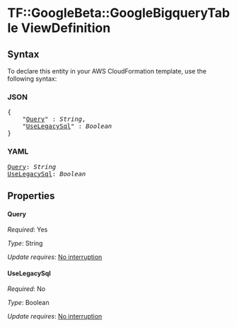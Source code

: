 # TF::GoogleBeta::GoogleBigqueryTable ViewDefinition

## Syntax

To declare this entity in your AWS CloudFormation template, use the following syntax:

### JSON

<pre>
{
    "<a href="#query" title="Query">Query</a>" : <i>String</i>,
    "<a href="#uselegacysql" title="UseLegacySql">UseLegacySql</a>" : <i>Boolean</i>
}
</pre>

### YAML

<pre>
<a href="#query" title="Query">Query</a>: <i>String</i>
<a href="#uselegacysql" title="UseLegacySql">UseLegacySql</a>: <i>Boolean</i>
</pre>

## Properties

#### Query

_Required_: Yes

_Type_: String

_Update requires_: [No interruption](https://docs.aws.amazon.com/AWSCloudFormation/latest/UserGuide/using-cfn-updating-stacks-update-behaviors.html#update-no-interrupt)

#### UseLegacySql

_Required_: No

_Type_: Boolean

_Update requires_: [No interruption](https://docs.aws.amazon.com/AWSCloudFormation/latest/UserGuide/using-cfn-updating-stacks-update-behaviors.html#update-no-interrupt)

